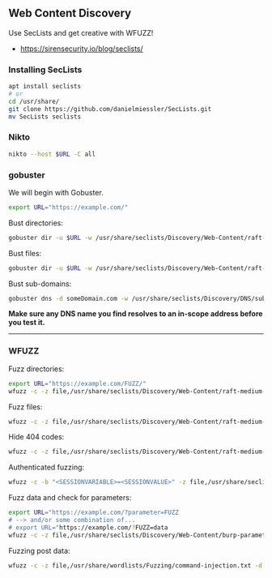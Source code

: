 ## Web Content Discovery

Use SecLists and get creative with WFUZZ!

- https://sirensecurity.io/blog/seclists/

### Installing SecLists

```bash
apt install seclists
# or
cd /usr/share/
git clone https://github.com/danielmiessler/SecLists.git
mv SecLists seclists
```

### Nikto

```bash
nikto --host $URL -C all
```

### gobuster

We will begin with Gobuster.

```bash
export URL="https://example.com/"
```

Bust directories:

```bash
gobuster dir -u $URL -w /usr/share/seclists/Discovery/Web-Content/raft-medium-directories.txt -k -t 30
```

Bust files:

```bash
gobuster dir -u $URL -w /usr/share/seclists/Discovery/Web-Content/raft-medium-files.txt -k -t 30
```

Bust sub-domains:

```bash
gobuster dns -d someDomain.com -w /usr/share/seclists/Discovery/DNS/subdomains-top1million-110000.txt -t 30
```

**Make sure any DNS name you find resolves to an in-scope address before you test it.**

---

### WFUZZ

Fuzz directories:

```bash
export URL="https://example.com/FUZZ/"
wfuzz -c -z file,/usr/share/seclists/Discovery/Web-Content/raft-medium-directories.txt "$URL" |grep -ivE '404|403'
```

Fuzz files:

```bash
wfuzz -c -z file,/usr/share/seclists/Discovery/Web-Content/raft-medium-files.txt "$URL" |grep -ivE '404|403'
```

Hide 404 codes:

```bash
wfuzz -c -z file,/usr/share/seclists/Discovery/Web-Content/raft-medium-files.txt --hc 404 "$URL"
```

Authenticated fuzzing:

```bash
wfuzz -c -b "<SESSIONVARIABLE>=<SESSIONVALUE>" -z file,/usr/share/seclists/Discovery/Web-Content/raft-medium-files.txt "$URL" |grep -ivE '404|403'
```

Fuzz data and check for parameters:

```bash
export URL="https://example.com/?parameter=FUZZ
# --> and/or some combination of...
# export URL="https://example.com/?FUZZ=data
wfuzz -c -z file,/usr/share/seclists/Discovery/Web-Content/burp-parameter-names.txt "$URL"
```

Fuzzing post data:

```bash
wfuzz -c -z file,/usr/share/wordlists/Fuzzing/command-injection.txt -d "postParameter=FUZZ" "$URL"
```
